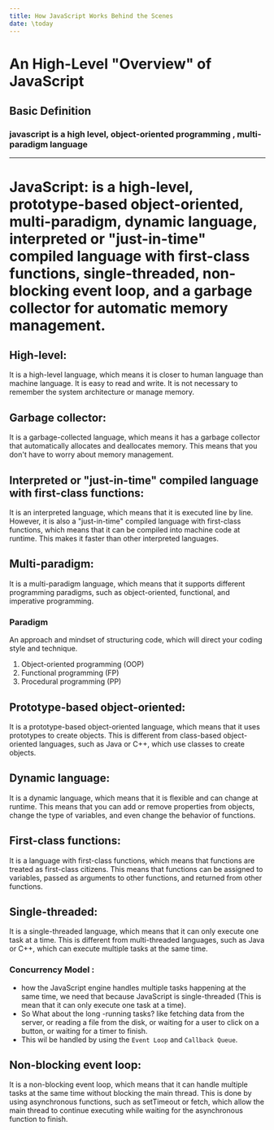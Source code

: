 ```yaml
---
title: How JavaScript Works Behind the Scenes
date: \today
---
```


# An High-Level "Overview" of JavaScript

## Basic Definition

### javascript is a high level, object-oriented programming , multi-paradigm language

---

# JavaScript: is a high-level, prototype-based object-oriented, multi-paradigm, dynamic language, interpreted or "just-in-time" compiled language with first-class functions, single-threaded, non-blocking event loop, and a garbage collector for automatic memory management.

## High-level:

It is a high-level language, which means it is closer to human language than machine language. It is easy to read and write. It is not necessary to remember the system architecture or manage memory.

## Garbage collector:

It is a garbage-collected language, which means it has a garbage collector that automatically allocates and deallocates memory. This means that you don't have to worry about memory management.

## Interpreted or "just-in-time" compiled language with first-class functions:

It is an interpreted language, which means that it is executed line by line. However, it is also a "just-in-time" compiled language with first-class functions, which means that it can be compiled into machine code at runtime. This makes it faster than other interpreted languages.

## Multi-paradigm:

It is a multi-paradigm language, which means that it supports different programming paradigms, such as object-oriented, functional, and imperative programming.

### Paradigm

An approach and mindset of structuring code, which will direct your coding style and technique.

1. Object-oriented programming (OOP)
2. Functional programming (FP)
3. Procedural programming (PP)

## Prototype-based object-oriented:

It is a prototype-based object-oriented language, which means that it uses prototypes to create objects. This is different from class-based object-oriented languages, such as Java or C++, which use classes to create objects.

## Dynamic language:

It is a dynamic language, which means that it is flexible and can change at runtime. This means that you can add or remove properties from objects, change the type of variables, and even change the behavior of functions.

## First-class functions:

It is a language with first-class functions, which means that functions are treated as first-class citizens. This means that functions can be assigned to variables, passed as arguments to other functions, and returned from other functions.

## Single-threaded:

It is a single-threaded language, which means that it can only execute one task at a time. This is different from multi-threaded languages, such as Java or C++, which can execute multiple tasks at the same time.

### Concurrency Model :

- how the JavaScript engine handles multiple tasks happening at the same time, we need that because JavaScript is single-threaded (This is mean that it can only execute one task at a time).
- So What about the long -running tasks? like fetching data from the server, or reading a file from the disk, or waiting for a user to click on a button, or waiting for a timer to finish.
- This wil be handled by using the `Event Loop` and `Callback Queue`.

## Non-blocking event loop:

It is a non-blocking event loop, which means that it can handle multiple tasks at the same time without blocking the main thread. This is done by using asynchronous functions, such as setTimeout or fetch, which allow the main thread to continue executing while waiting for the asynchronous function to finish.
